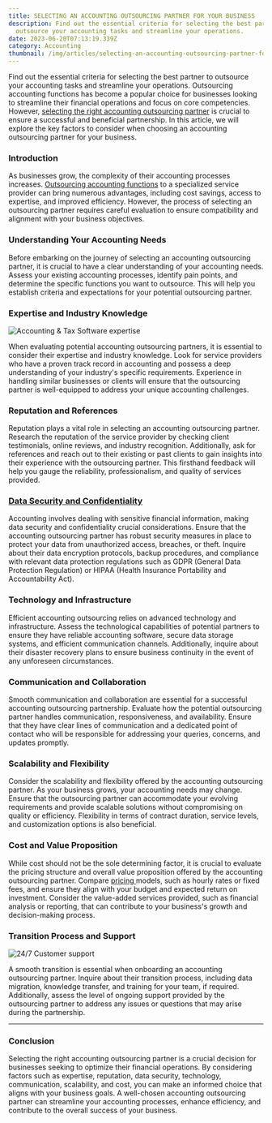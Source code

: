 ```yaml
---
title: SELECTING AN ACCOUNTING OUTSOURCING PARTNER FOR YOUR BUSINESS
description: Find out the essential criteria for selecting the best partner to
  outsource your accounting tasks and streamline your operations.
date: 2023-06-20T07:13:19.339Z
category: Accounting
thumbnail: /img/articles/selecting-an-accounting-outsourcing-partner-for-your-business.svg
---
```

Find out the essential criteria for selecting the best partner to outsource your accounting tasks and streamline your operations. Outsourcing accounting functions has become a popular choice for businesses looking to streamline their financial operations and focus on core competencies. However, [selecting the right accounting outsourcing partner](https://www.ambitkpo.com/article/how-to-choose-the-right-online-bookkeeping-service-for-your-business) is crucial to ensure a successful and beneficial partnership. In this article, we will explore the key factors to consider when choosing an accounting outsourcing partner for your business.

### **Introduction**

As businesses grow, the complexity of their accounting processes increases. [Outsourcing accounting functions](https://www.ambitkpo.com/article/how-to-outsource-bookkeeping-a-comprehensive-guide) to a specialized service provider can bring numerous advantages, including cost savings, access to expertise, and improved efficiency. However, the process of selecting an outsourcing partner requires careful evaluation to ensure compatibility and alignment with your business objectives.

### **Understanding Your Accounting Needs**

Before embarking on the journey of selecting an accounting outsourcing partner, it is crucial to have a clear understanding of your accounting needs. Assess your existing accounting processes, identify pain points, and determine the specific functions you want to outsource. This will help you establish criteria and expectations for your potential outsourcing partner.

### **Expertise and Industry Knowledge**

![Accounting & Tax Software expertise](/img/articles/software-application-expertise-1-.svg "Expertise and Industry Knowledge")

When evaluating potential accounting outsourcing partners, it is essential to consider their expertise and industry knowledge. Look for service providers who have a proven track record in accounting and possess a deep understanding of your industry's specific requirements. Experience in handling similar businesses or clients will ensure that the outsourcing partner is well-equipped to address your unique accounting challenges.

### **Reputation and References**

Reputation plays a vital role in selecting an accounting outsourcing partner. Research the reputation of the service provider by checking client testimonials, online reviews, and industry recognition. Additionally, ask for references and reach out to their existing or past clients to gain insights into their experience with the outsourcing partner. This firsthand feedback will help you gauge the reliability, professionalism, and quality of services provided.

### **[Data Security and Confidentiality](https://www.ambitkpo.com/privacy-policy)**

Accounting involves dealing with sensitive financial information, making data security and confidentiality crucial considerations. Ensure that the accounting outsourcing partner has robust security measures in place to protect your data from unauthorized access, breaches, or theft. Inquire about their data encryption protocols, backup procedures, and compliance with relevant data protection regulations such as GDPR (General Data Protection Regulation) or HIPAA (Health Insurance Portability and Accountability Act).

### **Technology and Infrastructure**

Efficient accounting outsourcing relies on advanced technology and infrastructure. Assess the technological capabilities of potential partners to ensure they have reliable accounting software, secure data storage systems, and efficient communication channels. Additionally, inquire about their disaster recovery plans to ensure business continuity in the event of any unforeseen circumstances.

### **Communication and Collaboration**

Smooth communication and collaboration are essential for a successful accounting outsourcing partnership. Evaluate how the potential outsourcing partner handles communication, responsiveness, and availability. Ensure that they have clear lines of communication and a dedicated point of contact who will be responsible for addressing your queries, concerns, and updates promptly.

### **Scalability and Flexibility**

Consider the scalability and flexibility offered by the accounting outsourcing partner. As your business grows, your accounting needs may change. Ensure that the outsourcing partner can accommodate your evolving requirements and provide scalable solutions without compromising on quality or efficiency. Flexibility in terms of contract duration, service levels, and customization options is also beneficial.

### **Cost and Value Proposition**

While cost should not be the sole determining factor, it is crucial to evaluate the pricing structure and overall value proposition offered by the accounting outsourcing partner. Compare [pricing ](https://www.ambitkpo.com/price)models, such as hourly rates or fixed fees, and ensure they align with your budget and expected return on investment. Consider the value-added services provided, such as financial analysis or reporting, that can contribute to your business's growth and decision-making process.

### **Transition Process and Support**

![24/7 Customer support](/img/articles/availability.svg "Availability")

A smooth transition is essential when onboarding an accounting outsourcing partner. Inquire about their transition process, including data migration, knowledge transfer, and training for your team, if required. Additionally, assess the level of ongoing support provided by the outsourcing partner to address any issues or questions that may arise during the partnership.

- - -

### **Conclusion**

Selecting the right accounting outsourcing partner is a crucial decision for businesses seeking to optimize their financial operations. By considering factors such as expertise, reputation, data security, technology, communication, scalability, and cost, you can make an informed choice that aligns with your business goals. A well-chosen accounting outsourcing partner can streamline your accounting processes, enhance efficiency, and contribute to the overall success of your business.
